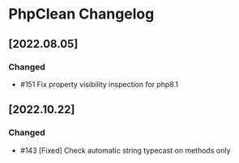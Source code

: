 <!-- Keep a Changelog guide -> https://keepachangelog.com -->

# PhpClean Changelog
## [2022.08.05]
### Changed
 - #151 Fix property visibility inspection for php8.1

## [2022.10.22]
### Changed
- #143 [Fixed] Check automatic string typecast on methods only

